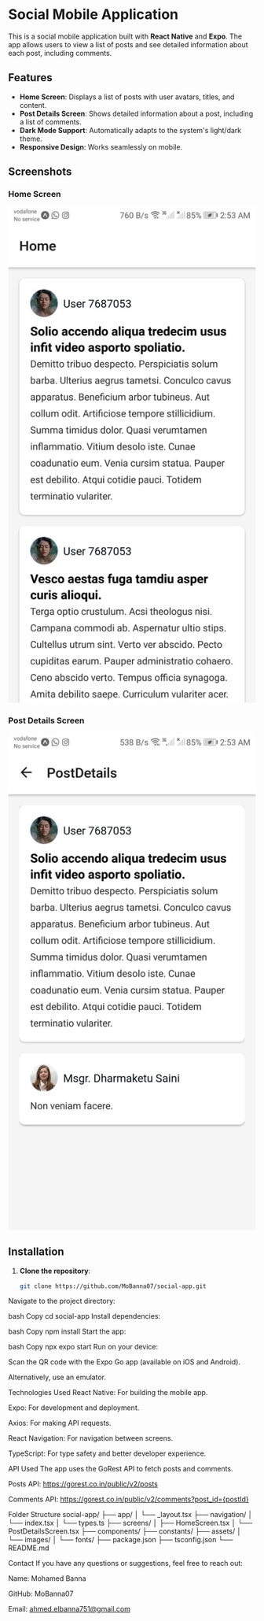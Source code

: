# Social Mobile Application

This is a social mobile application built with **React Native** and **Expo**. The app allows users to view a list of posts and see detailed information about each post, including comments.

## Features

- **Home Screen**: Displays a list of posts with user avatars, titles, and content.
- **Post Details Screen**: Shows detailed information about a post, including a list of comments.
- **Dark Mode Support**: Automatically adapts to the system's light/dark theme.
- **Responsive Design**: Works seamlessly on mobile.

## Screenshots

### Home Screen
![Home Screen](./assets/images/Home.jpg)


### Post Details Screen
![Post Details Screen](./assets/images/Post%20Details.jpg)

## Installation

1. **Clone the repository**:
   ```bash
   git clone https://github.com/MoBanna07/social-app.git
Navigate to the project directory:

bash
Copy
cd social-app
Install dependencies:

bash
Copy
npm install
Start the app:

bash
Copy
npx expo start
Run on your device:

Scan the QR code with the Expo Go app (available on iOS and Android).

Alternatively, use an emulator.

Technologies Used
React Native: For building the mobile app.

Expo: For development and deployment.

Axios: For making API requests.

React Navigation: For navigation between screens.

TypeScript: For type safety and better developer experience.

API Used
The app uses the GoRest API to fetch posts and comments.

Posts API: https://gorest.co.in/public/v2/posts

Comments API: https://gorest.co.in/public/v2/comments?post_id={postId}

Folder Structure
social-app/
├── app/
│   └── _layout.tsx
├── navigation/
│   └── index.tsx
│   └── types.ts
├── screens/
│   ├── HomeScreen.tsx
│   └── PostDetailsScreen.tsx
├── components/
├── constants/
├── assets/
│   └── images/
│   └── fonts/
├── package.json
├── tsconfig.json
└── README.md

Contact
If you have any questions or suggestions, feel free to reach out:

Name: Mohamed Banna

GitHub: MoBanna07

Email: ahmed.elbanna751@gmail.com